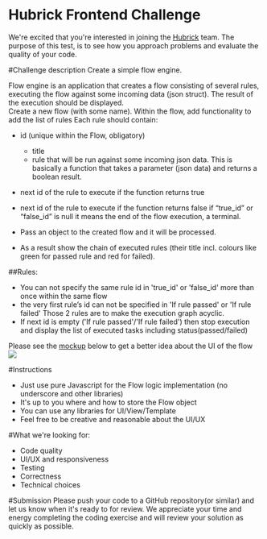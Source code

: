 Hubrick Frontend Challenge
========================

We're excited that you're interested in joining the [Hubrick](https://hubrick.com/) team. 
The purpose of this test, is to see how you approach problems and evaluate the quality of your code.

#Challenge description
Create a simple flow engine.

Flow engine is an application that creates a flow consisting of several rules, executing the flow against some incoming data (json struct). The result of the execution should be displayed.  
Create a new flow (with some name). 
Within the flow, add functionality to add the list of rules
	Each rule should contain:
- id (unique within the Flow, obligatory)
	- title
	- rule that will be run against some incoming json data. This is basically a function that takes a parameter (json data) and returns a boolean result.
- next id of the rule to execute if the function returns true
- next id of the rule to execute if the function returns false
	if “true_id” or “false_id” is null it means the end of the flow execution, a terminal.

- Pass an object to the created flow and it will be processed. 
- As a result show the chain of executed rules (their title incl. colours like green for passed rule and red for failed).

##Rules:
- You can not specify the same rule id in 'true_id' or 'false_id' more than once within the same flow
-  the very first rule’s id can not be specified in 'If rule passed' or 'If rule failed'
Those 2 rules are to make the execution graph acyclic.
- If next id is empty ('If rule passed'/'If rule failed') then stop execution and display the list of executed tasks including status(passed/failed)

Please see the [mockup](https://raw.githubusercontent.com/hubrick/frontend-code-challenge/master/frontend-challenge-flow-mockup.png) below to get a better idea about the UI of the flow
![](https://raw.githubusercontent.com/hubrick/frontend-code-challenge/master/frontend-challenge-flow-mockup.png)

#Instructions
- Just use pure Javascript for the Flow logic implementation (no underscore and other libraries)
- It's up to you where and how to store the Flow object
- You can use any libraries for UI/View/Template
- Feel free to be creative and reasonable about the UI/UX

#What we're looking for:
- Code quality
- UI/UX and responsiveness
- Testing
- Correctness
- Technical choices

#Submission
Please push your code to a GitHub repository(or similar) and let us know when it's ready to for review. We appreciate your time and energy completing the coding exercise and will review your solution as quickly as possible.
